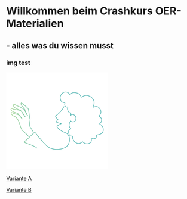 # Willkommen beim Crashkurs OER-Materialien 
## - alles was du wissen musst

### img test
![Welcome](images/imgWelcome.png)



[Variante A](variante1.md)

[Variante B](variante2.md)


